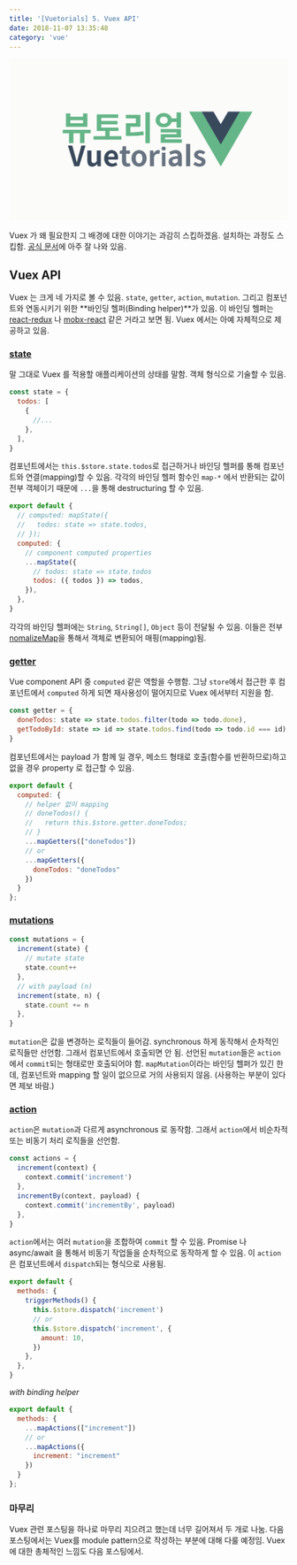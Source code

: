 ```yaml
---
title: '[Vuetorials] 5. Vuex API'
date: 2018-11-07 13:35:48
category: 'vue'
---
```


![](./vuetorials.png)

Vuex 가 왜 필요한지 그 배경에 대한 이야기는 과감히 스킵하겠음. 설치하는 과정도 스킵함. [공식 문서](https://vuex.vuejs.org/installation.html)에 아주 잘 나와 있음.

## Vuex API

Vuex 는 크게 네 가지로 볼 수 있음. `state`, `getter`, `action`, `mutation`. 그리고 컴포넌트와 연동시키기 위한 **바인딩 헬퍼(Binding helper)**가 있음. 이 바인딩 헬퍼는 [react-redux](https://github.com/reduxjs/react-redux) 나 [mobx-react](https://github.com/mobxjs/mobx-react) 같은 거라고 보면 됨. Vuex 에서는 아예 자체적으로 제공하고 있음.

### [state](https://vuex.vuejs.org/guide/state.html)

말 그대로 Vuex 를 적용할 애플리케이션의 상태를 말함. 객체 형식으로 기술할 수 있음.

```js
const state = {
  todos: [
    {
      //...
    },
  ],
}
```

컴포넌트에서는 `this.$store.state.todos`로 접근하거나 바인딩 헬퍼를 통해 컴포넌트와 연결(mapping)할 수 있음. 각각의 바인딩 헬퍼 함수인 `map-*` 에서 반환되는 값이 전부 객체이기 때문에 `...`을 통해 destructuring 할 수 있음.

```js
export default {
  // computed: mapState({
  //   todos: state => state.todos,
  // });
  computed: {
    // component computed properties
    ...mapState({
      // todos: state => state.todos
      todos: ({ todos }) => todos,
    }),
  },
}
```

각각의 바인딩 헬퍼에는 `String`, `String[]`, `Object` 등이 전달될 수 있음. 이들은 전부 [nomalizeMap](https://github.com/vuejs/vuex/blob/2a67103a1f5fc1448a694e7f83a5f0c6d6bc8262/src/helpers.js#L46)을 통해서 객체로 변환되어 매핑(mapping)됨.

### [getter](https://vuex.vuejs.org/guide/getters.html)

Vue component API 중 `computed` 같은 역할을 수행함. 그냥 `store`에서 접근한 후 컴포넌트에서 `computed` 하게 되면 재사용성이 떨어지므로 Vuex 에서부터 지원을 함.

```js
const getter = {
  doneTodos: state => state.todos.filter(todo => todo.done),
  getTodoById: state => id => state.todos.find(todo => todo.id === id),
}
```

컴포넌트에서는 payload 가 함께 일 경우, 메소드 형태로 호출(함수를 반환하므로)하고 없을 경우 property 로 접근할 수 있음.

```js
export default {
  computed: {
    // helper 없이 mapping
    // doneTodos() {
    //   return this.$store.getter.doneTodos;
    // }
    ...mapGetters(["doneTodos"])
    // or
    ...mapGetters({
      doneTodos: "doneTodos"
    })
  }
};
```

### [mutations](https://vuex.vuejs.org/guide/mutations.html)

```js
const mutations = {
  increment(state) {
    // mutate state
    state.count++
  },
  // with payload (n)
  increment(state, n) {
    state.count += n
  },
}
```

`mutation`은 값을 변경하는 로직들이 들어감. synchronous 하게 동작해서 순차적인 로직들만 선언함. 그래서 컴포넌트에서 호출되면 안 됨. 선언된 `mutation`들은 `action`에서 `commit`되는 형태로만 호출되어야 함. `mapMutation`이라는 바인딩 헬퍼가 있긴 한데, 컴포넌트와 mapping 할 일이 없으므로 거의 사용되지 않음. (사용하는 부분이 있다면 제보 바람.)

### [action](https://vuex.vuejs.org/guide/actions.html)

`action`은 `mutation`과 다르게 asynchronous 로 동작함. 그래서 `action`에서 비순차적 또는 비동기 처리 로직들을 선언함.

```js
const actions = {
  increment(context) {
    context.commit('increment')
  },
  incrementBy(context, payload) {
    context.commit('incrementBy', payload)
  },
}
```

`action`에서는 여러 `mutation`을 조합하여 `commit` 할 수 있음. Promise 나 async/await 을 통해서 비동기 작업들을 순차적으로 동작하게 할 수 있음. 이 `action`은 컴포넌트에서 `dispatch`되는 형식으로 사용됨.

```js
export default {
  methods: {
    triggerMethods() {
      this.$store.dispatch('increment')
      // or
      this.$store.dispatch('increment', {
        amount: 10,
      })
    },
  },
}
```

_with binding helper_

```js
export default {
  methods: {
    ...mapActions(["increment"])
    // or
    ...mapActions({
      increment: "increment"
    })
  }
};
```

### 마무리

Vuex 관련 포스팅을 하나로 마무리 지으려고 했는데 너무 길어져서 두 개로 나눔. 다음 포스팅에서는 Vuex를 module pattern으로 작성하는 부분에 대해 다룰 예정임. Vuex에 대한 총체적인 느낌도 다음 포스팅에서.

